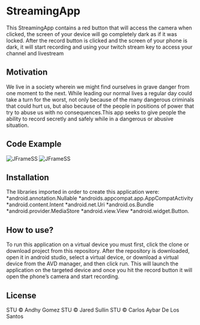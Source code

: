 # StreamingApp
This StreamingApp contains a red button that will access the camera when clicked, the screen of your device will go completely dark as if it was locked. After the record button is clicked and the screen of your phone is dark, it will start recording and using your twitch stream key to access your channel and livestream
 
## Motivation
We live in a society wherein we might find ourselves in grave danger from one moment to the next. While leading our normal lives a regular day could take a turn for the worst, not only because of the many dangerous criminals that could hurt us, but also because of the people in positions of power that try to abuse us with no consequences.This app seeks to give people the ability to record secretly and safely while in a dangerous or abusive situation. 

## Code Example
![JFrameSS]()
![JFrameSS]()

## Installation
The libraries imported in order to create this application were:
*android.annotation.Nullable
*androids.appcompat.app.AppCompatActivity
*android.content.Intent
*android.net.Uri
*android.os.Bundle
*android.provider.MediaStore
*android.view.View
*android.widget.Button.

## How to use?
To run this application on a virtual device you must first, click the clone or download project from this repository. After the repository is downloaded, open it in android studio, select a virtual device, or download a virtual device from the AVD manager, and then click run. This will launch the application on the targeted device and once you hit the record button it will open the phone’s camera and start recording. 

## License
STU © Andhy Gomez
STU © Jared Sullin
STU © Carlos Aybar De Los Santos
